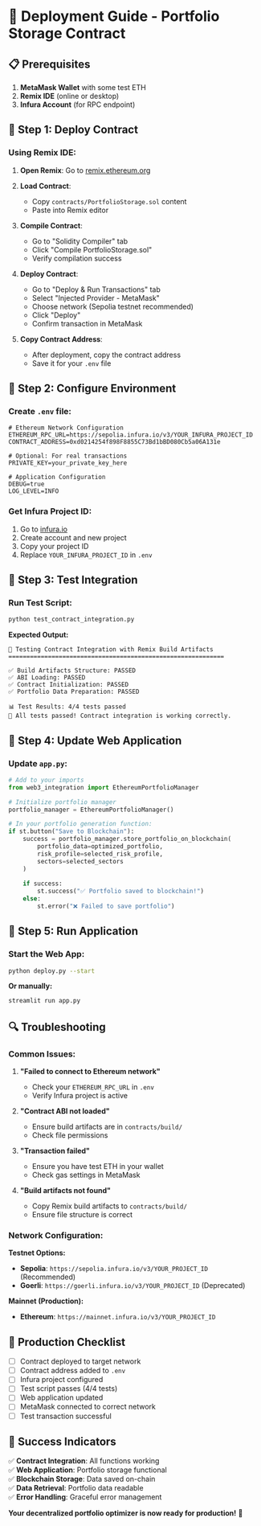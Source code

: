 # 🚀 Deployment Guide - Portfolio Storage Contract

## 📋 **Prerequisites**

1. **MetaMask Wallet** with some test ETH
2. **Remix IDE** (online or desktop)
3. **Infura Account** (for RPC endpoint)

## 🔧 **Step 1: Deploy Contract**

### **Using Remix IDE:**

1. **Open Remix**: Go to [remix.ethereum.org](https://remix.ethereum.org)

2. **Load Contract**: 
   - Copy `contracts/PortfolioStorage.sol` content
   - Paste into Remix editor

3. **Compile Contract**:
   - Go to "Solidity Compiler" tab
   - Click "Compile PortfolioStorage.sol"
   - Verify compilation success

4. **Deploy Contract**:
   - Go to "Deploy & Run Transactions" tab
   - Select "Injected Provider - MetaMask"
   - Choose network (Sepolia testnet recommended)
   - Click "Deploy"
   - Confirm transaction in MetaMask

5. **Copy Contract Address**:
   - After deployment, copy the contract address
   - Save it for your `.env` file

## 🔧 **Step 2: Configure Environment**

### **Create `.env` file:**

```env
# Ethereum Network Configuration
ETHEREUM_RPC_URL=https://sepolia.infura.io/v3/YOUR_INFURA_PROJECT_ID
CONTRACT_ADDRESS=0xd0214254f898F8855C73Bd1bBD080Cb5a06A131e

# Optional: For real transactions
PRIVATE_KEY=your_private_key_here

# Application Configuration
DEBUG=true
LOG_LEVEL=INFO
```

### **Get Infura Project ID:**

1. Go to [infura.io](https://infura.io)
2. Create account and new project
3. Copy your project ID
4. Replace `YOUR_INFURA_PROJECT_ID` in `.env`

## 🔧 **Step 3: Test Integration**

### **Run Test Script:**

```bash
python test_contract_integration.py
```

**Expected Output:**
```
🚀 Testing Contract Integration with Remix Build Artifacts
============================================================

✅ Build Artifacts Structure: PASSED
✅ ABI Loading: PASSED  
✅ Contract Initialization: PASSED
✅ Portfolio Data Preparation: PASSED

📊 Test Results: 4/4 tests passed
🎉 All tests passed! Contract integration is working correctly.
```

## 🔧 **Step 4: Update Web Application**

### **Update `app.py`:**

```python
# Add to your imports
from web3_integration import EthereumPortfolioManager

# Initialize portfolio manager
portfolio_manager = EthereumPortfolioManager()

# In your portfolio generation function:
if st.button("Save to Blockchain"):
    success = portfolio_manager.store_portfolio_on_blockchain(
        portfolio_data=optimized_portfolio,
        risk_profile=selected_risk_profile,
        sectors=selected_sectors
    )
    
    if success:
        st.success("✅ Portfolio saved to blockchain!")
    else:
        st.error("❌ Failed to save portfolio")
```

## 🔧 **Step 5: Run Application**

### **Start the Web App:**

```bash
python deploy.py --start
```

**Or manually:**
```bash
streamlit run app.py
```

## 🔍 **Troubleshooting**

### **Common Issues:**

1. **"Failed to connect to Ethereum network"**
   - Check your `ETHEREUM_RPC_URL` in `.env`
   - Verify Infura project is active

2. **"Contract ABI not loaded"**
   - Ensure build artifacts are in `contracts/build/`
   - Check file permissions

3. **"Transaction failed"**
   - Ensure you have test ETH in your wallet
   - Check gas settings in MetaMask

4. **"Build artifacts not found"**
   - Copy Remix build artifacts to `contracts/build/`
   - Ensure file structure is correct

### **Network Configuration:**

**Testnet Options:**
- **Sepolia**: `https://sepolia.infura.io/v3/YOUR_PROJECT_ID` (Recommended)
- **Goerli**: `https://goerli.infura.io/v3/YOUR_PROJECT_ID` (Deprecated)

**Mainnet (Production):**
- **Ethereum**: `https://mainnet.infura.io/v3/YOUR_PROJECT_ID`

## 🎯 **Production Checklist**

- [ ] Contract deployed to target network
- [ ] Contract address added to `.env`
- [ ] Infura project configured
- [ ] Test script passes (4/4 tests)
- [ ] Web application updated
- [ ] MetaMask connected to correct network
- [ ] Test transaction successful

## 🎉 **Success Indicators**

✅ **Contract Integration**: All functions working  
✅ **Web Application**: Portfolio storage functional  
✅ **Blockchain Storage**: Data saved on-chain  
✅ **Data Retrieval**: Portfolio data readable  
✅ **Error Handling**: Graceful error management  

**Your decentralized portfolio optimizer is now ready for production!** 🚀 